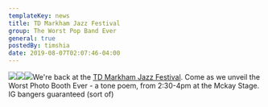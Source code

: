 ```yaml
---
templateKey: news
title: TD Markham Jazz Festival
group: The Worst Pop Band Ever
general: true
postedBy: timshia
date: 2019-08-07T02:07:46-04:00
---
```

![](https://scontent.fybz2-2.fna.fbcdn.net/v/t1.0-9/69864487_10157627711546823_1390779233000751104_o.jpg?_nc_cat=105&_nc_oc=AQkPC1xNC05g2OM13ATxa4ZNjnIMsnrp_q0y-pGuW9fvdWUTVyNKCAzuaJzrgQg0eQ4&_nc_ht=scontent.fybz2-2.fna&oh=6f7327cc7b7910b0b072602d20fa9ed5&oe=5E091B64)![](https://scontent.fybz2-1.fna.fbcdn.net/v/t1.0-9/69693194_10157627710616823_1547114586581237760_n.jpg?_nc_cat=109&_nc_oc=AQmBbQcV7_8O-UmDzg42kVKkBwnRrudAj6bWYvfyXoaapR2pzeRLUPNZsOgLSh0jjx8&_nc_ht=scontent.fybz2-1.fna&oh=1de0f01b40179e0d58eba2a121334995&oe=5DC84CE7)![](https://scontent.fybz2-1.fna.fbcdn.net/v/t1.0-9/69389078_10162133451985511_8297626208825245696_n.jpg?_nc_cat=111&_nc_oc=AQnlTzuiqBV2bS-o-HT33RSSiaIXk3MktOkSVFR4-_MRlEJal2NtWQ8bZHuhodBTPNg&_nc_ht=scontent.fybz2-1.fna&oh=a4e23bddf38b872d75b3adb1528ae5f7&oe=5E0262CC)We're back at the [TD Markham Jazz Festival](http://www.markhamjazzfestival.com/artists/page/2/). Come as we unveil the Worst Photo Booth Ever - a tone poem, from 2:30-4pm at the Mckay Stage. IG bangers guaranteed (sort of)